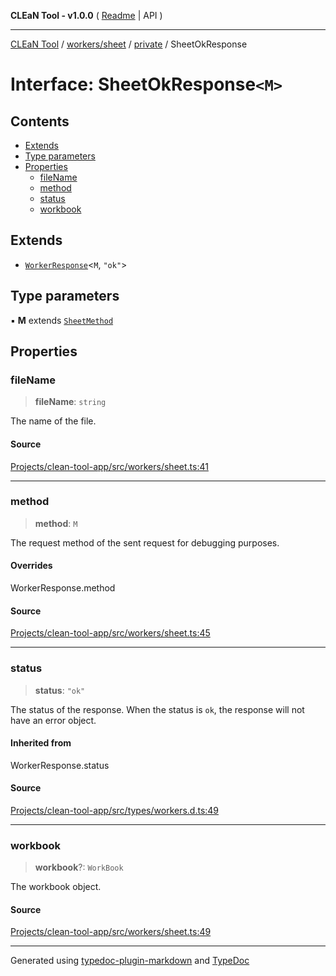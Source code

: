 **CLEaN Tool - v1.0.0** ( [Readme](../../../../README.md) \| API )

***

[CLEaN Tool](../../../../modules.md) / [workers/sheet](../../README.md) / [private](../README.md) / SheetOkResponse

# Interface: SheetOkResponse`<M>`

## Contents

- [Extends](SheetOkResponse.md#extends)
- [Type parameters](SheetOkResponse.md#type-parameters)
- [Properties](SheetOkResponse.md#properties)
  - [fileName](SheetOkResponse.md#filename)
  - [method](SheetOkResponse.md#method)
  - [status](SheetOkResponse.md#status)
  - [workbook](SheetOkResponse.md#workbook)

## Extends

- [`WorkerResponse`](../../../../types/workers/type-aliases/WorkerResponse.md)\<`M`, `"ok"`\>

## Type parameters

▪ **M** extends [`SheetMethod`](../../type-aliases/SheetMethod.md)

## Properties

### fileName

> **fileName**: `string`

The name of the file.

#### Source

[Projects/clean-tool-app/src/workers/sheet.ts:41](https://github.com/yuckyh/clean-tool-app/)

***

### method

> **method**: `M`

The request method of the sent request for debugging purposes.

#### Overrides

WorkerResponse.method

#### Source

[Projects/clean-tool-app/src/workers/sheet.ts:45](https://github.com/yuckyh/clean-tool-app/)

***

### status

> **status**: `"ok"`

The status of the response. When the status is `ok`, the response will not have an error object.

#### Inherited from

WorkerResponse.status

#### Source

[Projects/clean-tool-app/src/types/workers.d.ts:49](https://github.com/yuckyh/clean-tool-app/)

***

### workbook

> **workbook**?: `WorkBook`

The workbook object.

#### Source

[Projects/clean-tool-app/src/workers/sheet.ts:49](https://github.com/yuckyh/clean-tool-app/)

***

Generated using [typedoc-plugin-markdown](https://www.npmjs.com/package/typedoc-plugin-markdown) and [TypeDoc](https://typedoc.org/)
